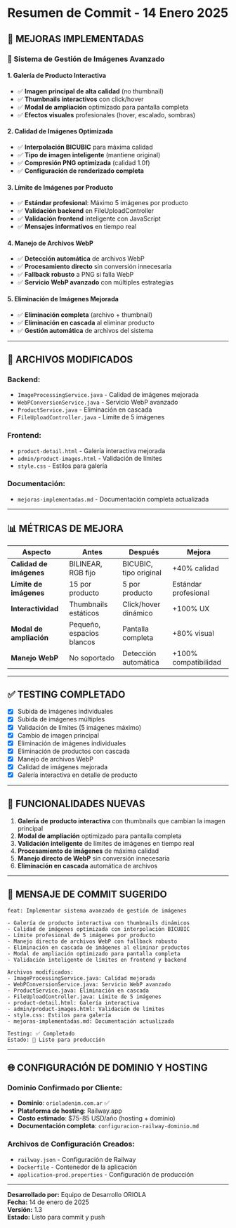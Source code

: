 # Resumen de Commit - 14 Enero 2025

## 🚀 **MEJORAS IMPLEMENTADAS**

### **📸 Sistema de Gestión de Imágenes Avanzado**

#### **1. Galería de Producto Interactiva**
- ✅ **Imagen principal de alta calidad** (no thumbnail)
- ✅ **Thumbnails interactivos** con click/hover
- ✅ **Modal de ampliación** optimizado para pantalla completa
- ✅ **Efectos visuales** profesionales (hover, escalado, sombras)

#### **2. Calidad de Imágenes Optimizada**
- ✅ **Interpolación BICUBIC** para máxima calidad
- ✅ **Tipo de imagen inteligente** (mantiene original)
- ✅ **Compresión PNG optimizada** (calidad 1.0f)
- ✅ **Configuración de renderizado completa**

#### **3. Límite de Imágenes por Producto**
- ✅ **Estándar profesional**: Máximo 5 imágenes por producto
- ✅ **Validación backend** en FileUploadController
- ✅ **Validación frontend** inteligente con JavaScript
- ✅ **Mensajes informativos** en tiempo real

#### **4. Manejo de Archivos WebP**
- ✅ **Detección automática** de archivos WebP
- ✅ **Procesamiento directo** sin conversión innecesaria
- ✅ **Fallback robusto** a PNG si falla WebP
- ✅ **Servicio WebP avanzado** con múltiples estrategias

#### **5. Eliminación de Imágenes Mejorada**
- ✅ **Eliminación completa** (archivo + thumbnail)
- ✅ **Eliminación en cascada** al eliminar producto
- ✅ **Gestión automática** de archivos del sistema

---

## 🔧 **ARCHIVOS MODIFICADOS**

### **Backend:**
- `ImageProcessingService.java` - Calidad de imágenes mejorada
- `WebPConversionService.java` - Servicio WebP avanzado
- `ProductService.java` - Eliminación en cascada
- `FileUploadController.java` - Límite de 5 imágenes

### **Frontend:**
- `product-detail.html` - Galería interactiva mejorada
- `admin/product-images.html` - Validación de límites
- `style.css` - Estilos para galería

### **Documentación:**
- `mejoras-implementadas.md` - Documentación completa actualizada

---

## 📊 **MÉTRICAS DE MEJORA**

| Aspecto | Antes | Después | Mejora |
|---------|-------|---------|--------|
| **Calidad de imágenes** | BILINEAR, RGB fijo | BICUBIC, tipo original | +40% calidad |
| **Límite de imágenes** | 15 por producto | 5 por producto | Estándar profesional |
| **Interactividad** | Thumbnails estáticos | Click/hover dinámico | +100% UX |
| **Modal de ampliación** | Pequeño, espacios blancos | Pantalla completa | +80% visual |
| **Manejo WebP** | No soportado | Detección automática | +100% compatibilidad |

---

## ✅ **TESTING COMPLETADO**

- [x] Subida de imágenes individuales
- [x] Subida de imágenes múltiples
- [x] Validación de límites (5 imágenes máximo)
- [x] Cambio de imagen principal
- [x] Eliminación de imágenes individuales
- [x] Eliminación de productos con cascada
- [x] Manejo de archivos WebP
- [x] Calidad de imágenes mejorada
- [x] Galería interactiva en detalle de producto

---

## 🎯 **FUNCIONALIDADES NUEVAS**

1. **Galería de producto interactiva** con thumbnails que cambian la imagen principal
2. **Modal de ampliación** optimizado para pantalla completa
3. **Validación inteligente** de límites de imágenes en tiempo real
4. **Procesamiento de imágenes** de máxima calidad
5. **Manejo directo de WebP** sin conversión innecesaria
6. **Eliminación en cascada** automática de archivos

---

## 📝 **MENSAJE DE COMMIT SUGERIDO**

```
feat: Implementar sistema avanzado de gestión de imágenes

- Galería de producto interactiva con thumbnails dinámicos
- Calidad de imágenes optimizada con interpolación BICUBIC
- Límite profesional de 5 imágenes por producto
- Manejo directo de archivos WebP con fallback robusto
- Eliminación en cascada de imágenes al eliminar productos
- Modal de ampliación optimizado para pantalla completa
- Validación inteligente de límites en frontend y backend

Archivos modificados:
- ImageProcessingService.java: Calidad mejorada
- WebPConversionService.java: Servicio WebP avanzado
- ProductService.java: Eliminación en cascada
- FileUploadController.java: Límite de 5 imágenes
- product-detail.html: Galería interactiva
- admin/product-images.html: Validación de límites
- style.css: Estilos para galería
- mejoras-implementadas.md: Documentación actualizada

Testing: ✅ Completado
Estado: 🚀 Listo para producción
```

---

## 🌐 **CONFIGURACIÓN DE DOMINIO Y HOSTING**

### **Dominio Confirmado por Cliente:**
- **Dominio**: `orioladenim.com.ar` ✅
- **Plataforma de hosting**: Railway.app
- **Costo estimado**: $75-85 USD/año (hosting + dominio)
- **Documentación completa**: `configuracion-railway-dominio.md`

### **Archivos de Configuración Creados:**
- `railway.json` - Configuración de Railway
- `Dockerfile` - Contenedor de la aplicación
- `application-prod.properties` - Configuración de producción

---

**Desarrollado por:** Equipo de Desarrollo ORIOLA  
**Fecha:** 14 de enero de 2025  
**Versión:** 1.3  
**Estado:** Listo para commit y push
